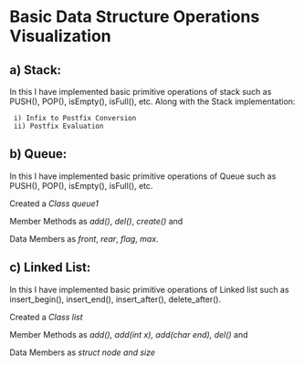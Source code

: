 # Basic Data Structure Operations Visualization
 
 ## a) Stack: 
 In this I have implemented basic primitive operations of stack such as PUSH(), POP(), isEmpty(), isFull(), etc. 
 Along with the Stack implementation:
            
     i) Infix to Postfix Conversion
     ii) Postfix Evaluation

## b) Queue:
In this I have implemented basic primitive operations of Queue such as PUSH(), POP(), isEmpty(), isFull(), etc. 

Created a *Class queue1*

Member Methods as *add()*, *del()*, *create()* and 

Data Members as *front*, *rear*, *flag*, *max*.

## c) Linked List:
In this I have implemented basic primitive operations of Linked list such as insert_begin(), insert_end(), insert_after(), delete_after().

Created a *Class list*

Member Methods as *add(), add(int x), add(char end), del()* and 

Data Members as *struct node and size*
